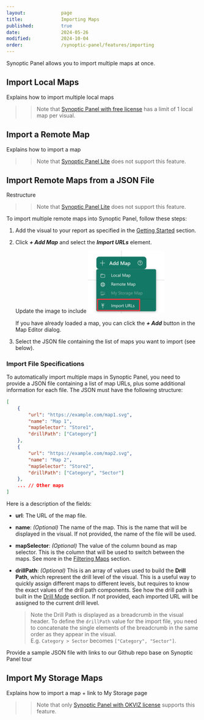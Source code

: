 ```yaml
---
layout:             page
title:              Importing Maps
published:          true
date:               2024-05-26
modified:           2024-10-04
order:              /synoptic-panel/features/importing
---
```


Synoptic Panel allows you to import multiple maps at once. 


## Import Local Maps

<todo>Explains how to import multiple local maps</todo>

>> Note that [Synoptic Panel with free license](../versions/index.md) has a limit of 1 local map per visual.

## Import a Remote Map

<todo>Explains how to import a map</todo>

>> Note that [Synoptic Panel Lite](../versions/index.md) does not support this feature.

## Import Remote Maps from a JSON File

<todo>Restructure</todo>

>> Note that [Synoptic Panel Lite](../versions/index.md) does not support this feature.

To import multiple remote maps into Synoptic Panel, follow these steps:

1. Add the visual to your report as specified in the [Getting Started](../get-started/index.md) section.

2. Click ***+ Add Map*** and select the ***Import URLs*** element.

    <todo>Update the image to include</todo>
    <img src="images/import-urls.png" width="200">

    If you have already loaded a map, you can click the ***+ Add*** button in the Map Editor dialog.

3. Select the JSON file containing the list of maps you want to import (see below).

### Import File Specifications

To automatically import multiple maps in Synoptic Panel, you need to provide a JSON file containing a list of map URLs, plus some additional information for each file. The JSON must have the following structure:

```json
[
    {
        "url": "https://example.com/map1.svg",
        "name": "Map 1",
        "mapSelector": "Store1",
        "drillPath": ["Category"]
    },
    {
        "url": "https://example.com/map2.svg",
        "name": "Map 2",
        "mapSelector": "Store2",
        "drillPath": ["Category", "Sector"]
    },
    ... // Other maps
]
```

Here is a description of the fields:

- **url**: The URL of the map file.
- **name**: *(Optional)* The name of the map. This is the name that will be displayed in the visual. If not provided, the name of the file will be used.
- **mapSelector**: *(Optional)* The value of the column bound as map selector. This is the column that will be used to switch between the maps. See more in the [Filtering Maps](../features/filtering-maps.md) section.
- **drillPath**: *(Optional)* This is an array of values used to build the **Drill Path**, which represent the drill level of the visual. This is a useful way to quickly assign different maps to different levels, but requires to know the exact values of the drill path components. See how the drill path is built in the [Drill Mode](/drill-mode.md#the-drill-path) section.
 If not provided, each imported URL will be assigned to the current drill level.

    > Note the Drill Path is displayed as a breadcrumb in the visual header. To define the `drillPath` value for the import file, you need to concatenate the single elements of the breadcrumb in the same order as they appear in the visual.  
    E.g. `Category > Sector` becomes `["Category", "Sector"]`.

<todo>Provide a sample JSON file with links to our Github repo base on Synoptic Panel tour</todo>

##  Import My Storage Maps

<todo>Explains how to import a map + link to  My Storage page</todo>

>> Note that only [Synoptic Panel with OKVIZ license](../versions/index.md) supports this feature.